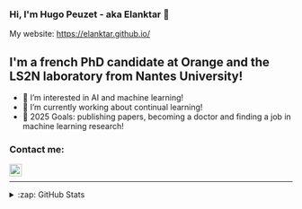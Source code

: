 ### Hi, I'm Hugo Peuzet - aka Elanktar 👋

My website: https://elanktar.github.io/

## I'm a french PhD candidate at Orange and the LS2N laboratory from Nantes University!

- 👀 I’m interested in AI and machine learning!
- 🌱 I’m currently working about continual learning!
- 🥅 2025 Goals: publishing papers, becoming a doctor and finding a job in machine learning research!

### Contact me:

[<img align="left" alt="codeSTACKr | LinkedIn" width="22px" src="https://cdn.jsdelivr.net/npm/simple-icons@v3/icons/linkedin.svg" />][linkedin]

<br />

---

<details>
  <summary>:zap: GitHub Stats</summary>

  <img align="left" alt="Elanktar's GitHub Stats" src="https://github-readme-stats.vercel.app/api?username=Elanktar&show_icons=true&hide_border=true" />
  <img align="center" src="https://github-readme-stats.vercel.app/api/top-langs/?username=Elanktar&theme=light&hide_langs_below=1" />
</a>

</details>

[linkedin]: https://www.linkedin.com/in/hugo-peuzet
